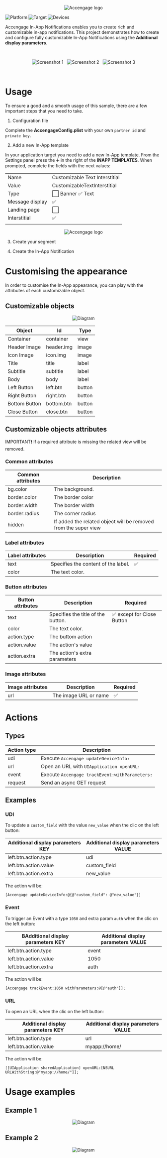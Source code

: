 <p align="center" >
    <img src=".github/accengage.png?raw=true" alt="Accengage logo" title="Accengage logo"> 
</p>

![Platform](https://img.shields.io/badge/platform-iOS-lightgrey.svg?style=flat)
![Target](https://img.shields.io/badge/target-iOS%209+-blue.svg?style=flat)
![Devices](https://img.shields.io/badge/devices-iPhone-lightgrey.svg?style=flat)

Accengage In-App Notifications enables you to create rich and customizable in-app notifications. This project demonstrates how to create and configure fully customizable In-App Notifications using the **Additional display parameters**.

<br/>
<p align="center" >
  <img src=".github/screenshot_1.png?raw=true" alt="Screenshot 1" title="Screenshot 1">
  &nbsp;
  <img src=".github/screenshot_2.gif?raw=true" alt="Screenshot 2" title="Screenshot 2"> 
  &nbsp;
  <img src=".github/screenshot_3.png?raw=true" alt="Screenshot 3" title="Screenshot 3"> 
  
</p>
<br/>

# Usage

To ensure a good and a smooth usage of this sample, there are a few important steps that you need to take.

1. Configuration file

  Complete the **AccengageConfig.plist** with your own `partner id` and `private key`.

2. Add a new In-App template
  
  In your application target you need to add a new In-App template. From the Settings panel press the :heavy_plus_sign: in the right of the **INAPP TEMPLATES**. When prompted, complete the fields with the next values:
  
  |                 |                                                     |
  |-----------------|-----------------------------------------------------|
  | Name            | Customizable Text Interstitial                      |
  | Value           | CustomizableTextInterstitial                        |
  | Type            | :white_large_square: Banner :white_check_mark: Text |
  | Message display | :white_check_mark:                                  |
  | Landing page    | :white_large_square:                                |
  | Interstitial    | :white_check_mark:                                  |
  |                 |                                                     |

  <p align="center" ><img src=".github/add_new_tempalte.gif?raw=true" alt="Accengage logo" title="Accengage logo"></p>

3. Create your segment

4. Create the In-App Notification

# Customising the appearance

In order to customise the In-App appearance, you can play with the attributes of each customizable object.

## Customizable objects
<p align="center" ><img src=".github/diagram.png?raw=true" alt="Diagram" title="Diagram"></p>

| Object          |       Id     |    Type     |
|-----------------|--------------|-------------|
| Container       | container    |   view      |
| Header Image    | header.img   |   image     |
| Icon Image      | icon.img     |   image     |
| Title           | title        |   label     |
| Subtitle        | subtitle     |   label     |
| Body            | body         |   label     |
| Left Button     | left.btn     |   button    |
| Right Button    | right.btn    |   button    |
| Bottom Button   | bottom.btn   |   button    |
| Close Button    | close.btn    |   button    |

## Customizable objects attributes

IMPORTANT:heavy_exclamation_mark: If a required attribute is missing the related view will be removed.

### Common attributes
| Common attributes | Description                         |
|-------------------|-------------------------------------|
| bg.color          | The background.                     |
| border.color      | The border color                    |
| border.width      | The border width                    |
| border.radius     | The corner radius                   |
| hidden            | If added the related object will be removed from the super view |

### Label attributes
| Label attributes  | Description                         | Required |
|-------------------|-------------------------------------|----------|
| text              | Specifies the content of the label. |     :white_check_mark:    |
| color             | The text color.                     |          |

### Button attributes 
| Button attributes | Description                         | Required |
|-------------------|-------------------------------------|----------|
| text              | Specifies the title of the button.  |     :white_check_mark:   except for Close Button |
| color             | The text color.                     |          |
| action.type       | The buttom action                   |          |
| action.value      | The action's value                  |          |
| action.extra      | The action's extra parameters       |          |

### Image attributes 
| Image attributes  | Description             |     Required       |
|-------------------|-------------------------|--------------------|
| url               | The image URL or name   | :white_check_mark: |

# Actions

## Types
| Action type       | Description                                   |
|-------------------|-----------------------------------------------|
| udi               | Execute `Accengage updateDeviceInfo:`         |
| url               | Open an URL with `UIApplication openURL:`     |
| event             | Execute `Accengage trackEvent:withParameters:`|
| request           | Send an async GET request                      |

## Examples

### UDI 
To update a `custom_field` with the value `new_value` when the clic on the left button:

| Additional display parameters KEY | Additional display parameters VALUE | 
|------------------------------------|-------------------------------------|
| left.btn.action.type               | udi                                 |
| left.btn.action.value              | custom_field                        |
| left.btn.action.extra              | new_value                           |

The action will be: 

```
[Accengage updateDeviceInfo:@{@"custom_field": @"new_value"}]
```

### Event 
To trigger an Event with a type `1050` and extra param `auth` when the clic on the left button:

| BAdditional display parameters KEY | Additional display parameters VALUE | 
|------------------------------------|-------------------------------------|
| left.btn.action.type               | event                               |
| left.btn.action.value              | 1050                                |
| left.btn.action.extra              | auth                                |

The action will be: 

```
[Accengage trackEvent:1050 withParameters:@[@"auth"]];
```

### URL 
To open an URL when the clic on the left button:

| Additional display parameters KEY | Additional display parameters VALUE | 
|------------------------------------|-------------------------------------|
| left.btn.action.type               | url                                 |
| left.btn.action.value              | myapp://home/                       |

The action will be: 

```
[[UIApplication sharedApplication] openURL:[NSURL URLWithString:@"myapp://home/"]];
```

# Usage examples

## Example 1
<p align="center" ><img src=".github/example_1.png?raw=true" alt="Diagram" title="Diagram"></p>

## Example 2
<p align="center" ><img src=".github/example_2.png?raw=true" alt="Diagram" title="Diagram"></p>
